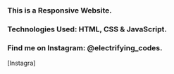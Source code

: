 ### This is a Responsive Website.

### Technologies Used: HTML, CSS & JavaScript.

### Find me on Instagram: @electrifying_codes.

[Instagra]